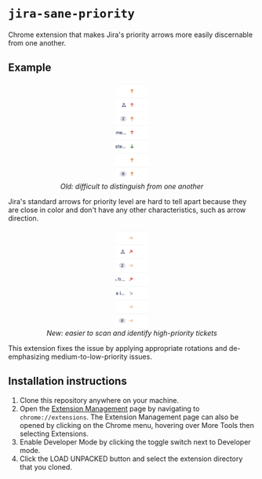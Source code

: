 # `jira-sane-priority`
Chrome extension that makes Jira's priority arrows more easily discernable from one another.

## Example

<p align="center">
  <img src="./old.png" height="200" />
  <br />
  <em>Old: difficult to distinguish from one another</em>
</p>
  
Jira's standard arrows for priority level are hard to tell apart because they are close in color and don't have any other    characteristics, such as arrow direction.

<p align="center">
  <img src="./new.png" height="200" />
  <br />
  <em>New: easier to scan and identify high-priority tickets</em>
</p>

This extension fixes the issue by applying appropriate rotations and de-emphasizing medium-to-low-priority issues.


## Installation instructions

1. Clone this repository anywhere on your machine.
2. Open the [Extension Management](chrome://extensions) page by navigating to `chrome://extensions`. The Extension Management page can also be opened by clicking on the Chrome menu, hovering over More Tools then selecting Extensions.
3. Enable Developer Mode by clicking the toggle switch next to Developer mode.
4. Click the LOAD UNPACKED button and select the extension directory that you cloned.
